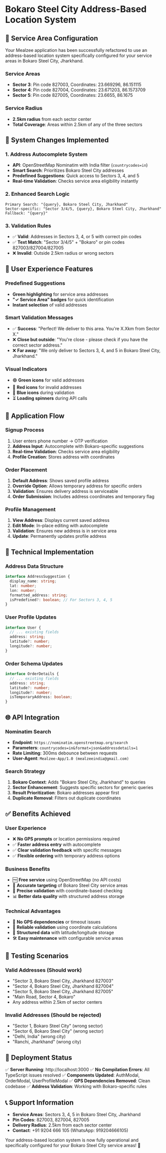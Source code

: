 # Bokaro Steel City Address-Based Location System

## 🎯 **Service Area Configuration**

Your Mealzee application has been successfully refactored to use an address-based location system specifically configured for your service areas in Bokaro Steel City, Jharkhand.

### **Service Areas**
- **Sector 3**: Pin code 827003, Coordinates: 23.669296, 86.151115
- **Sector 4**: Pin code 827004, Coordinates: 23.671203, 86.1573709  
- **Sector 5**: Pin code 827005, Coordinates: 23.6655, 86.1675

### **Service Radius**
- **2.5km radius** from each sector center
- **Total Coverage**: Areas within 2.5km of any of the three sectors

## 🔄 **System Changes Implemented**

### **1. Address Autocomplete System**
- **API**: OpenStreetMap Nominatim with India filter (`countrycodes=in`)
- **Smart Search**: Prioritizes Bokaro Steel City addresses
- **Predefined Suggestions**: Quick access to Sectors 3, 4, and 5
- **Real-time Validation**: Checks service area eligibility instantly

### **2. Enhanced Search Logic**
```
Primary Search: "{query}, Bokaro Steel City, Jharkhand"
Sector-specific: "Sector 3/4/5, {query}, Bokaro Steel City, Jharkhand"
Fallback: "{query}"
```

### **3. Validation Rules**
- ✅ **Valid**: Addresses in Sectors 3, 4, or 5 with correct pin codes
- ✅ **Text Match**: "Sector 3/4/5" + "Bokaro" or pin codes 827003/827004/827005
- ❌ **Invalid**: Outside 2.5km radius or wrong sectors

## 🎨 **User Experience Features**

### **Predefined Suggestions**
- **Green highlighting** for service area addresses
- **"✓ Service Area" badges** for quick identification
- **Instant selection** of valid addresses

### **Smart Validation Messages**
- ✅ **Success**: "Perfect! We deliver to this area. You're X.Xkm from Sector X."
- ❌ **Close but outside**: "You're close - please check if you have the correct sector address."
- ❌ **Far away**: "We only deliver to Sectors 3, 4, and 5 in Bokaro Steel City, Jharkhand."

### **Visual Indicators**
- 🟢 **Green icons** for valid addresses
- 🔴 **Red icons** for invalid addresses  
- 🔵 **Blue icons** during validation
- ⏳ **Loading spinners** during API calls

## 📱 **Application Flow**

### **Signup Process**
1. User enters phone number → OTP verification
2. **Address Input**: Autocomplete with Bokaro-specific suggestions
3. **Real-time Validation**: Checks service area eligibility
4. **Profile Creation**: Stores address with coordinates

### **Order Placement**
1. **Default Address**: Shows saved profile address
2. **Override Option**: Allows temporary address for specific orders
3. **Validation**: Ensures delivery address is serviceable
4. **Order Submission**: Includes address coordinates and temporary flag

### **Profile Management**
1. **View Address**: Displays current saved address
2. **Edit Mode**: In-place editing with autocomplete
3. **Validation**: Ensures new address is in service area
4. **Update**: Permanently updates profile address

## 🔧 **Technical Implementation**

### **Address Data Structure**
```typescript
interface AddressSuggestion {
  display_name: string;
  lat: number;
  lon: number;
  formatted_address: string;
  isPredefined?: boolean; // For Sectors 3, 4, 5
}
```

### **User Profile Updates**
```typescript
interface User {
  // ... existing fields
  address: string;
  latitude?: number;
  longitude?: number;
}
```

### **Order Schema Updates**
```typescript
interface OrderDetails {
  // ... existing fields
  address: string;
  latitude?: number;
  longitude?: number;
  isTemporaryAddress: boolean;
}
```

## 🌐 **API Integration**

### **Nominatim Search**
- **Endpoint**: `https://nominatim.openstreetmap.org/search`
- **Parameters**: `countrycodes=in&format=json&addressdetails=1`
- **Rate Limiting**: 300ms debounce between requests
- **User-Agent**: `Mealzee-App/1.0 (mealzeeindia@gmail.com)`

### **Search Strategy**
1. **Bokaro Context**: Adds "Bokaro Steel City, Jharkhand" to queries
2. **Sector Enhancement**: Suggests specific sectors for generic queries
3. **Result Prioritization**: Bokaro addresses appear first
4. **Duplicate Removal**: Filters out duplicate coordinates

## ✅ **Benefits Achieved**

### **User Experience**
- ❌ **No GPS prompts** or location permissions required
- ✅ **Faster address entry** with autocomplete
- ✅ **Clear validation feedback** with specific messages
- ✅ **Flexible ordering** with temporary address options

### **Business Benefits**
- 🆓 **Free service** using OpenStreetMap (no API costs)
- 🎯 **Accurate targeting** of Bokaro Steel City service areas
- 📍 **Precise validation** with coordinate-based checking
- 📊 **Better data quality** with structured address storage

### **Technical Advantages**
- 🚀 **No GPS dependencies** or timeout issues
- 🔄 **Reliable validation** using coordinate calculations
- 💾 **Structured data** with latitude/longitude storage
- 🛠️ **Easy maintenance** with configurable service areas

## 🧪 **Testing Scenarios**

### **Valid Addresses** (Should work)
- "Sector 3, Bokaro Steel City, Jharkhand 827003"
- "Sector 4, Bokaro Steel City, Jharkhand 827004"  
- "Sector 5, Bokaro Steel City, Jharkhand 827005"
- "Main Road, Sector 4, Bokaro"
- Any address within 2.5km of sector centers

### **Invalid Addresses** (Should be rejected)
- "Sector 1, Bokaro Steel City" (wrong sector)
- "Sector 6, Bokaro Steel City" (wrong sector)
- "Delhi, India" (wrong city)
- "Ranchi, Jharkhand" (wrong city)

## 🚀 **Deployment Status**

✅ **Server Running**: http://localhost:3000
✅ **No Compilation Errors**: All TypeScript issues resolved
✅ **Components Updated**: AuthModal, OrderModal, UserProfileModal
✅ **GPS Dependencies Removed**: Clean codebase
✅ **Address Validation**: Working with Bokaro-specific rules

## 📞 **Support Information**

- **Service Areas**: Sectors 3, 4, 5 in Bokaro Steel City, Jharkhand
- **Pin Codes**: 827003, 827004, 827005
- **Delivery Radius**: 2.5km from each sector center
- **Contact**: +91 9204 666 105 (WhatsApp: 919204666105)

Your address-based location system is now fully operational and specifically configured for your Bokaro Steel City service areas! 🎉
